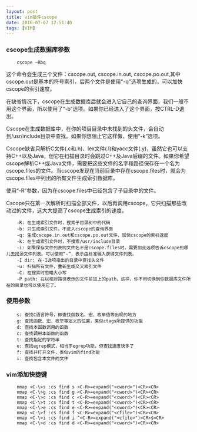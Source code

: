 ```yaml
---
layout: post
title: vim插件cscope
date: 2016-07-07 12:51:40
tags: [VIM]
---
```


### cscope生成数据库参数

```
	cscope –Rbq
```

这个命令会生成三个文件：cscope.out, cscope.in.out, cscope.po.out,其中cscope.out是基本的符号索引，后两个文件是使用"-q"选项生成的，可以加快cscope的索引速度。

在缺省情况下，cscope在生成数据库后就会进入它自己的查询界面，我们一般不用这个界面，所以使用了“-b”选项。如果你已经进入了这个界面，按CTRL-D退出。

Cscope在生成数据库中，在你的项目目录中未找到的头文件，会自动到/usr/include目录中查找。如果你想阻止它这样做，使用“-k”选项。

<!-- more -->

Cscope缺省只解析C文件(.c和.h)、lex文件(.l)和yacc文件(.y)，虽然它也可以支持C++以及Java，但它在扫描目录时会跳过C++及Java后缀的文件。如果你希望cscope解析C++或Java文件，需要把这些文件的名字和路径保存在一个名为cscope.files的文件。当cscope发现在当前目录中存在cscope.files时，就会为cscope.files中列出的所有文件生成索引数据库。

使用“-R”参数，因为在cscope.files中已经包含了子目录中的文件。

Cscope只在第一次解析时扫描全部文件，以后再调用cscope，它只扫描那些改动过的文件，这大大提高了cscope生成索引的速度。

```
	-R: 在生成索引文件时，搜索子目录树中的代码
	-b: 只生成索引文件，不进入cscope的查询界面
	-q: 生成cscope.in.out和cscope.po.out文件，加快cscope的索引速度
	-k: 在生成索引文件时，不搜索/usr/include目录
	-i: 如果保存文件列表的文件名不是cscope.files时，需要加此选项告诉cscope到哪儿去找源文件列表。可以使用“-”，表示由标准输入获得文件列表。
	-I dir: 在-I选项指出的目录中查找头文件
	-u: 扫描所有文件，重新生成交叉索引文件
	-C: 在搜索时忽略大小写
	-P path: 在以相对路径表示的文件前加上的path，这样，你不用切换到你数据库文件所在的目录也可以使用它了。
```

### 使用参数

```
	s: 查找C语言符号，即查找函数名、宏、枚举值等出现的地方
	g: 查找函数、宏、枚举等定义的位置，类似ctags所提供的功能
	d: 查找本函数调用的函数
	c: 查找调用本函数的函数
	t: 查找指定的字符串
	e: 查找egrep模式，相当于egrep功能，但查找速度快多了
	f: 查找并打开文件，类似vim的find功能
	i: 查找包含本文件的文件
```

### vim添加快捷键
```
	nmap <C-\>s :cs find s <C-R>=expand("<cword>")<CR><CR>
	nmap <C-\>g :cs find g <C-R>=expand("<cword>")<CR><CR>
	nmap <C-\>c :cs find c <C-R>=expand("<cword>")<CR><CR>
	nmap <C-\>t :cs find t <C-R>=expand("<cword>")<CR><CR>
	nmap <C-\>e :cs find e <C-R>=expand("<cword>")<CR><CR>
	nmap <C-\>f :cs find f <C-R>=expand("<cfile>")<CR><CR>
	nmap <C-\>i :cs find i ^<C-R>=expand("<cfile>")<CR>$<CR>
	nmap <C-\>d :cs find d <C-R>=expand("<cword>")<CR><CR>
```
